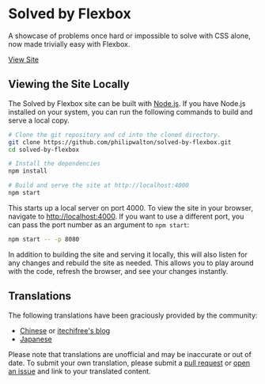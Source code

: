 # Solved by Flexbox

A showcase of problems once hard or impossible to solve with CSS alone, now made trivially easy with Flexbox.

[View Site](https://philipwalton.github.io/solved-by-flexbox/)

## Viewing the Site Locally

The Solved by Flexbox site can be built with [Node.js](http://nodejs.org/). If you have Node.js installed on your system, you can run the following commands to build and serve a local copy.

```sh
# Clone the git repository and cd into the cloned directory.
git clone https://github.com/philipwalton/solved-by-flexbox.git
cd solved-by-flexbox

# Install the dependencies
npm install

# Build and serve the site at http://localhost:4000
npm start
```

This starts up a local server on port 4000. To view the site in your browser, navigate to [http://localhost:4000](http://localhost:4000). If you want to use a different port, you can pass the port number as an argument to `npm start`:

```sh
npm start -- -p 8080
```

In addition to building the site and serving it locally, this will also listen for any changes and rebuild the site as needed. This allows you to play around with the code, refresh the browser, and see your changes instantly.

## Translations

The following translations have been graciously provided by the community:

* [Chinese](https://github.com/hufan-Akari/solved-by-flexbox) or [itechifree's blog](https://github.com/itechifree/solved-by-flexbox-cn)
* [Japanese](http://hashrock.github.io/solved-by-flexbox-ja/)

Please note that translations are unofficial and may be inaccurate or out of date. To submit your own translation, please submit a [pull request](https://github.com/philipwalton/solved-by-flexbox/pull/new/master) or [open an issue](https://github.com/philipwalton/solved-by-flexbox/issues/new) and link to your translated content.
